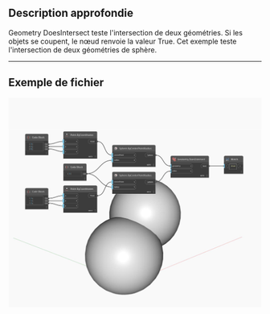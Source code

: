## Description approfondie
Geometry DoesIntersect teste l'intersection de deux géométries. Si les objets se coupent, le nœud renvoie la valeur True. Cet exemple teste l'intersection de deux géométries de sphère.
___
## Exemple de fichier

![DoesIntersect](./Autodesk.DesignScript.Geometry.Geometry.DoesIntersect_img.jpg)

